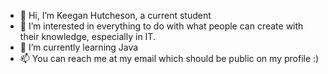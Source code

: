 - 👋 Hi, I’m Keegan Hutcheson, a current student
- 👀 I’m interested in everything to do with what people can create with their knowledge, especially in IT. 
- 🌱 I’m currently learning Java
- 📫 You can reach me at my email which should be public on my profile :) 

<!---
keegan-11/keegan-11 is a ✨ special ✨ repository because its `README.md` (this file) appears on your GitHub profile.
You can click the Preview link to take a look at your changes.
--->
